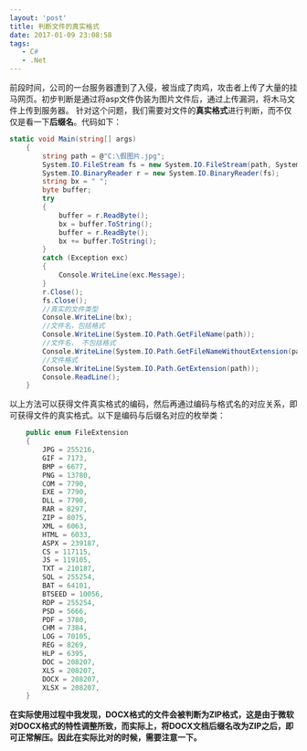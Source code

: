 ```yaml
---
layout: 'post'
title: 判断文件的真实格式
date: 2017-01-09 23:08:58
tags:
   - C#
   - .Net
---
```

前段时间，公司的一台服务器遭到了入侵，被当成了肉鸡，攻击者上传了大量的挂马网页。初步判断是通过将asp文件伪装为图片文件后，通过上传漏洞，将木马文件上传到服务器。
针对这个问题，我们需要对文件的**真实格式**进行判断，而不仅仅是看一下**后缀名**。代码如下：

```c#
static void Main(string[] args)
    {
        string path = @"C:\假图片.jpg";
        System.IO.FileStream fs = new System.IO.FileStream(path, System.IO.FileMode.Open, System.IO.FileAccess.Read);
        System.IO.BinaryReader r = new System.IO.BinaryReader(fs);
        string bx = " ";
        byte buffer;
        try
        {
            buffer = r.ReadByte();
            bx = buffer.ToString();
            buffer = r.ReadByte();
            bx += buffer.ToString();
        }
        catch (Exception exc)
        {
            Console.WriteLine(exc.Message);
        }
        r.Close();
        fs.Close();
        //真实的文件类型
        Console.WriteLine(bx);
        //文件名，包括格式
        Console.WriteLine(System.IO.Path.GetFileName(path));
        //文件名， 不包括格式
        Console.WriteLine(System.IO.Path.GetFileNameWithoutExtension(path));
        //文件格式
        Console.WriteLine(System.IO.Path.GetExtension(path));
        Console.ReadLine();
    }
```



以上方法可以获得文件真实格式的编码，然后再通过编码与格式名的对应关系，即可获得文件的真实格式。以下是编码与后缀名对应的枚举类：

```c#
    public enum FileExtension
    {
        JPG = 255216,
        GIF = 7173,
        BMP = 6677,
        PNG = 13780,
        COM = 7790,
        EXE = 7790,
        DLL = 7790,
        RAR = 8297,
        ZIP = 8075,
        XML = 6063,
        HTML = 6033,
        ASPX = 239187,
        CS = 117115,
        JS = 119105,
        TXT = 210187,
        SQL = 255254,
        BAT = 64101,
        BTSEED = 10056,
        RDP = 255254,
        PSD = 5666,
        PDF = 3780,
        CHM = 7384,
        LOG = 70105,
        REG = 8269,
        HLP = 6395,
        DOC = 208207,
        XLS = 208207,
        DOCX = 208207,
        XLSX = 208207,
    }
```
**在实际使用过程中我发现，DOCX格式的文件会被判断为ZIP格式，这是由于微软对DOCX格式的特性调整所致，而实际上，将DOCX文档后缀名改为ZIP之后，即可正常解压。因此在实际比对的时候，需要注意一下。**
